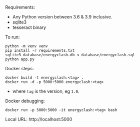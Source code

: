 Requirements:

- Any Python version between 3.6 & 3.9 inclusive.
- sqlite3
- tesseract binary


To run:

    python -m venv venv
    pip install -r requirements.txt
    sqlite3 database/energyclash.db < database/energyclash.sql
    python app.py

Docker steps:

    docker build -t energyclash:<tag> .
    docker run -d -p 5000:5000 energyclash:<tag>

- where `tag` is the version, eg `1.0`.

Docker debugging:

    docker run -p 5000:5000 -it energyclash:<tag> bash

Local URL: http://localhost:5000
